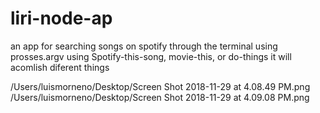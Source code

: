 # liri-node-ap

an app for searching songs on spotify through the terminal using prosses.argv
using Spotify-this-song, movie-this, or do-things it will acomlish diferent things

/Users/luismorneno/Desktop/Screen Shot 2018-11-29 at 4.08.49 PM.png
/Users/luismorneno/Desktop/Screen Shot 2018-11-29 at 4.09.08 PM.png

